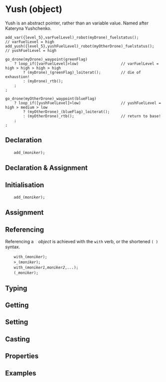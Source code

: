 # Yush (object)

Yush is an abstract pointer, rather than an variable value.  Named after Kateryna Yushchenko.

```diego
add_var({level_5},varFuelLevel)_robot(myDrone)_fuelstatus();          // varFuelLevel = high
add_yush({level_5},yushFuelLevel)_robot(myOtherDrone)_fuelstatus();   // yushFuelLevel = high
  
go_drone(myDrone)_waypoint(greenFlag)
    ? loop_if([varFuelLevel]>low)                   // varFuelLevel = high > high > high > high
        ? (myDrone)_(greenFlag)_loiterat();         // die of exhaustion!  
        : (myDrone)_rtb();                          
    ;
;

go_drone(myOtherDrone)_waypoint(blueFlag)
    ? loop_if([yushFuelLevel]>low)                  // yushFuelLevel = high > medium > low
        ? (myOtherDrone)_(blueFlag)_loiterat();
        : (myOtherDrone)_rtb();                     // return to base!
    ;
;
```

<a name="declare"></a>
## Declaration

&nbsp;&nbsp;&nbsp;&nbsp;&nbsp;&nbsp; `add_(`*`moniker`*`);`<br>

<a name="declare_assign"></a>
## Declaration & Assignment

<a name="initial"></a>
## Initialisation

&nbsp;&nbsp;&nbsp;&nbsp;&nbsp;&nbsp; `add_(`*`moniker`*`);`<br>

<a name="assign"></a>
## Assignment

<a name="reference"></a>
## Referencing
Referencing a ` ` *object* is achieved with the `with` verb, or the shortened `(`*` `*`)` syntax. 

&nbsp;&nbsp;&nbsp;&nbsp;&nbsp;&nbsp; `with_(`*`moniker`*`);`<br>
&nbsp;&nbsp;&nbsp;&nbsp;&nbsp;&nbsp; `>_(`*`moniker`*`);`<br>
&nbsp;&nbsp;&nbsp;&nbsp;&nbsp;&nbsp; `with_(`*`moniker1`*`,`*`moniker2`*`,`*`...`*`);`<br>
&nbsp;&nbsp;&nbsp;&nbsp;&nbsp;&nbsp; `(`*`_moniker`*`);`

<a name="type"></a>
## Typing

<a name="get"></a>
## Getting

<a name="set"></a>
## Setting

<a name="cast"></a>
## Casting

<a name="properties"></a>
## Properties

<a name="example"></a>
## Examples